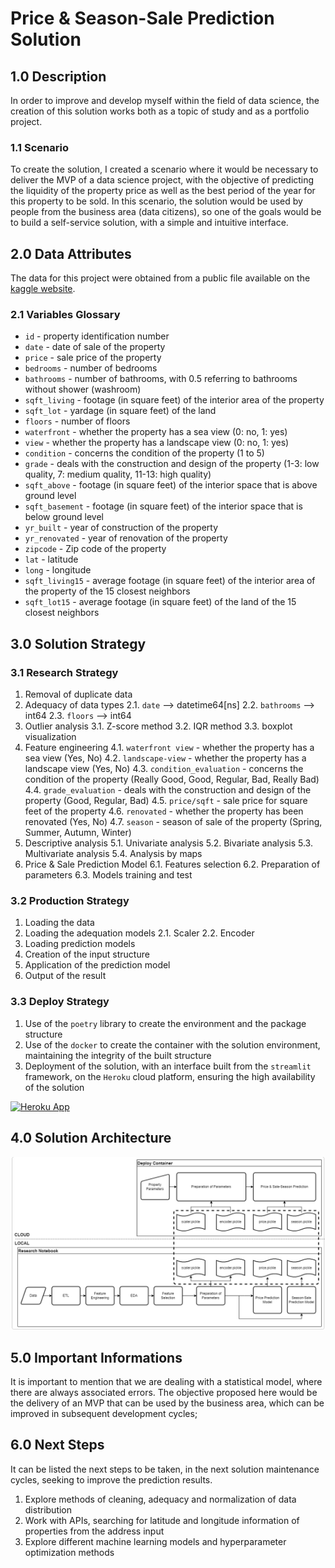 # Price & Season-Sale Prediction Solution

## 1.0 Description
In order to improve and develop myself within the field of data science, the creation of this solution works both as a topic of study and as a portfolio project.

### 1.1 Scenario
To create the solution, I created a scenario where it would be necessary to deliver the MVP of a data science project, with the objective of predicting the liquidity of the property price as well as the best period of the year for this property to be sold. In this scenario, the solution would be used by people from the business area (data citizens), so one of the goals would be to build a self-service solution, with a simple and intuitive interface.

## 2.0 Data Attributes
The data for this project were obtained from a public file available on the [kaggle website](https://www.kaggle.com/datasets/shivachandel/kc-house-data).

### 2.1 Variables Glossary
- `id` - property identification number
- `date` - date of sale of the property
- `price` - sale price of the property
- `bedrooms` - number of bedrooms
- `bathrooms` - number of bathrooms, with 0.5 referring to bathrooms without shower (washroom)
- `sqft_living` - footage (in square feet) of the interior area of ​​the property
- `sqft_lot` - yardage (in square feet) of the land
- `floors` - number of floors
- `waterfront` - whether the property has a sea view (0: no, 1: yes)
- `view` - whether the property has a landscape view (0: no, 1: yes)
- `condition` - concerns the condition of the property (1 to 5)
- `grade` - deals with the construction and design of the property (1-3: low quality, 7: medium quality, 11-13: high quality)
- `sqft_above` - footage (in square feet) of the interior space that is above ground level
- `sqft_basement` - footage (in square feet) of the interior space that is below ground level
- `yr_built` - year of construction of the property
- `yr_renovated` - year of renovation of the property
- `zipcode` - Zip code of the property
- `lat` - latitude
- `long` - longitude
- `sqft_living15` - average footage (in square feet) of the interior area of ​​the property of the 15 closest neighbors
- `sqft_lot15` - average footage (in square feet) of the land of the 15 closest neighbors

## 3.0 Solution Strategy
### 3.1 Research Strategy
1. Removal of duplicate data
2. Adequacy of data types
    2.1. `date` --> datetime64[ns]
    2.2. `bathrooms` --> int64
    2.3. `floors` --> int64
3. Outlier analysis
    3.1. Z-score method
    3.2. IQR method
    3.3. boxplot visualization
4. Feature engineering
    4.1. `waterfront view` - whether the property has a sea view (Yes, No)
    4.2. `landscape-view` - whether the property has a landscape view (Yes, No)
    4.3. `condition_evaluation` - concerns the condition of the property (Really Good, Good, Regular, Bad, Really Bad)
    4.4. `grade_evaluation` - deals with the construction and design of the property (Good, Regular, Bad)
    4.5. `price/sqft` - sale price for square feet of the property
    4.6. `renovated` - whether the property has been renovated (Yes, No)
    4.7. `season` - season of sale of the property (Spring, Summer,  Autumn, Winter)
5. Descriptive analysis
    5.1. Univariate analysis
    5.2. Bivariate analysis
    5.3. Multivariate analysis
    5.4. Analysis by maps
6. Price & Sale Prediction Model
    6.1. Features selection
    6.2. Preparation of parameters
    6.3. Models training and test

### 3.2 Production Strategy
1. Loading the data
2. Loading the adequation models
    2.1. Scaler
    2.2. Encoder
3. Loading prediction models
4. Creation of the input structure
5. Application of the prediction model
6. Output of the result

### 3.3 Deploy Strategy
1. Use of the `poetry` library to create the environment and the package structure
2. Use of the `docker` to create the container with the solution environment, maintaining the integrity of the built structure
3. Deployment of the solution, with an interface built from the `streamlit` framework, on the `Heroku` cloud platform, ensuring the high availability of the solution

[<img alt="Heroku App" src="https://encrypted-tbn0.gstatic.com/images?q=tbn:ANd9GcSn9bQiBVei5RUWI-ZHMwe7lZhTg_Pl0cHZRjIaVSlpw7lTlORgTbMs7ZXinBpV9_sSa_k&usqp=CAU)"/>](https://price-sale-prediction.herokuapp.com/)

## 4.0 Solution Architecture
![image](https://github.com/neusmarjr/precification_prediction/blob/master/images/architecture.png)

## 5.0 Important Informations
It is important to mention that we are dealing with a statistical model, where there are always associated errors. The objective proposed here would be the delivery of an MVP that can be used by the business area, which can be improved in subsequent development cycles;

## 6.0 Next Steps
It can be listed the next steps to be taken, in the next solution maintenance cycles, seeking to improve the prediction results.
1. Explore methods of cleaning, adequacy and normalization of data distribution
2. Work with APIs, searching for latitude and longitude information of properties from the address input
3. Explore different machine learning models and hyperparameter optimization methods
